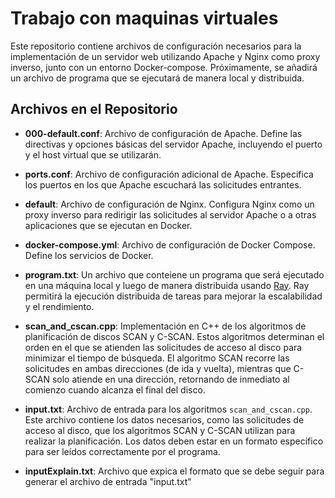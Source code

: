 # Trabajo con maquinas virtuales 

Este repositorio contiene archivos de configuración necesarios para la implementación de un servidor web utilizando Apache y Nginx como proxy inverso, junto con un entorno Docker-compose. Próximamente, se añadirá un archivo de programa que se ejecutará de manera local y distribuida.

## Archivos en el Repositorio

- **000-default.conf**: Archivo de configuración de Apache. Define las directivas y opciones básicas del servidor Apache, incluyendo el puerto y el host virtual que se utilizarán.

- **ports.conf**: Archivo de configuración adicional de Apache. Especifica los puertos en los que Apache escuchará las solicitudes entrantes.

- **default**: Archivo de configuración de Nginx. Configura Nginx como un proxy inverso para redirigir las solicitudes al servidor Apache o a otras aplicaciones que se ejecutan en Docker.

- **docker-compose.yml**: Archivo de configuración de Docker Compose. Define los servicios de Docker.

- **program.txt**: Un archivo que conteiene un programa que será ejecutado en una máquina local y luego de manera distribuida usando [Ray](https://www.ray.io/). Ray permitirá la ejecución distribuida de tareas para mejorar la escalabilidad y el rendimiento.

- **scan_and_cscan.cpp**: Implementación en C++ de los algoritmos de planificación de discos SCAN y C-SCAN. Estos algoritmos determinan el orden en el que se atienden las solicitudes de acceso al disco para minimizar el tiempo de búsqueda. El algoritmo SCAN recorre las solicitudes en ambas direcciones (de ida y vuelta), mientras que C-SCAN solo atiende en una dirección, retornando de inmediato al comienzo cuando alcanza el final del disco.

- **input.txt**: Archivo de entrada para los algoritmos `scan_and_cscan.cpp`. Este archivo contiene los datos necesarios, como las solicitudes de acceso al disco, que los algoritmos SCAN y C-SCAN utilizan para realizar la planificación. Los datos deben estar en un formato específico para ser leídos correctamente por el programa.

- **inputExplain.txt**: Archivo que expica el formato que se debe seguir para generar el archivo de entrada "input.txt"